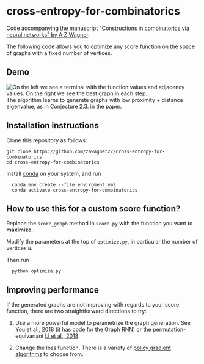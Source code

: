 # cross-entropy-for-combinatorics
Code accompanying the manuscript ["Constructions in combinatorics via neural networks" by A Z
Wagner](https://arxiv.org/abs/2104.14516).

The following code allows you to optimize any score function on the space of graphs with
a fixed number of vertices.

## Demo
![On the left we see a terminal with the function values and adjacency values. 
On the right we see the best graph in each step.](demo.gif)
The algorithm learns to generate graphs with low proximity + distance eigenvalue, 
as in Conjecture 2.3. in the paper.

## Installation instructions
Clone this repository as follows:
```
git clone https://github.com/zawagner22/cross-entropy-for-combinatorics
cd cross-entropy-for-combinatorics
```

Install [conda](https://conda.io/projects/conda/en/latest/user-guide/install/index.html)
on your system, and run
```
  conda env create --file enviroment.yml 
  conda activate cross-entropy-for-combinatorics
```

## How to use this for a custom score function?
Replace the `score_graph` method in `score.py` with the function you want to **maximize**.

Modify the parameters at the top of `optimize.py`, in particular the number of vertices `N`. 

Then run
```
  python optimize.py
```

## Improving performance
If the generated graphs are not improving with regards to your score function,
there are two straightforward directions to try:

1. Use a more powerful model to parametrize the graph generation.
   See [You et al., 2018](https://arxiv.org/abs/1802.08773) 
   (it has [code for the Graph RNN](https://github.com/JiaxuanYou/graph-generation))
   or the permutation-equivariant [Li et al., 2018](https://arxiv.org/abs/1803.03324).

2. Change the loss function. There is a variety of [policy
   gradient algorithms](https://lilianweng.github.io/lil-log/2018/04/08/policy-gradient-algorithms.html)
   to choose from.

